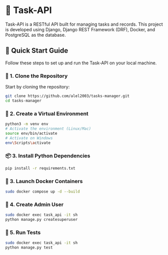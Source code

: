 # 🌟 Task-API

Task-API is a RESTful API built for managing tasks and records. This project is developed using Django, Django REST Framework (DRF), Docker, and PostgreSQL as the database.

## 🚀 Quick Start Guide

Follow these steps to set up and run the Task-API on your local machine.

### 📂 1. Clone the Repository

Start by cloning the repository:

```bash
git clone https://github.com/alel2003/tasks-manager.git
cd tasks-manager
```

### 🐍 2. Create a Virtual Environment

```bash
python3 -m venv env
# Activate the environment (Linux/Mac)
source env/bin/activate
# Activate on Windows
env\Scripts\activate
```

### 📦 3. Install Python Dependencies

```bash
pip install -r requirements.txt
```

### 🐳 3. Launch Docker Containers

```bash
sudo docker compose up -d --build
```

### 👤 4. Create Admin User

```bash
sudo docker exec task_api -it sh
python manage.py createsuperuser
```

### 🧪 5. Run Tests

```bash
sudo docker exec task_api -it sh
python manage.py test
```
